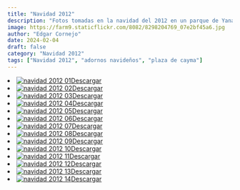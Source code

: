 ```yaml
---
title: "Navidad 2012"
description: "Fotos tomadas en la navidad del 2012 en un parque de Yanahuara en Arequipa."
image: https://farm9.staticflickr.com/8082/8298204769_07e2bf45a6.jpg
author: "Edgar Cornejo"
date: 2024-02-04
draft: false
category: "Navidad 2012"
tags: ["Navidad 2012", "adornos navideños", "plaza de cayma"]
---
```


<li><a href="https://farm9.staticflickr.com/8082/8298204769_02d664f458_o.jpg" download title="Descargar"><img src="https://farm9.staticflickr.com/8082/8298204769_07e2bf45a6.jpg" loading="lazy" alt="navidad 2012 01">Descargar</a></li>
<li><a href="https://farm9.staticflickr.com/8351/8299261808_bb2a302b30_o.jpg" download title="Descargar"><img src="https://farm9.staticflickr.com/8351/8299261808_1eccc7e7bf_n.jpg" loading="lazy" alt="navidad 2012 02">Descargar</a></li>
<li><a href="https://farm9.staticflickr.com/8084/8299267814_bbceb2507a_o.jpg" download title="Descargar"><img src="https://farm9.staticflickr.com/8084/8299267814_b9bea2aa80_n.jpg" loading="lazy" alt="navidad 2012 03">Descargar</a></li>
<li><a href="https://farm9.staticflickr.com/8217/8298223117_fb0079753b_o.jpg" download title="Descargar"><img src="https://farm9.staticflickr.com/8217/8298223117_da6bc67d7d_n.jpg" loading="lazy" alt="navidad 2012 04">Descargar</a></li>
<li><a href="https://farm9.staticflickr.com/8215/8299286638_ed630b19a3_o.jpg" download title="Descargar"><img src="https://farm9.staticflickr.com/8215/8299286638_53a36ca8da_n.jpg" loading="lazy" alt="navidad 2012 05">Descargar</a></li>
<li><a href="https://farm9.staticflickr.com/8353/8299298020_71805c600c_o.jpg" download title="Descargar"><img src="https://farm9.staticflickr.com/8353/8299298020_7e345b2c5f_n.jpg" loading="lazy" alt="navidad 2012 06">Descargar</a></li>
<li><a href="https://farm9.staticflickr.com/8212/8299303786_bdb5a71df9_o.jpg" download title="Descargar"><img src="https://farm9.staticflickr.com/8212/8299303786_0fb73bd762_n.jpg" loading="lazy" alt="navidad 2012 07">Descargar</a></li>
<li><a href="https://farm9.staticflickr.com/8363/8299309760_f3e47473b3_o.jpg" download title="Descargar"><img src="https://farm9.staticflickr.com/8363/8299309760_f2ed974fde_n.jpg" loading="lazy" alt="navidad 2012 08">Descargar</a></li>
<li><a href="https://farm9.staticflickr.com/8215/8299314478_1bc66b3160_o.jpg" download title="Descargar"><img src="https://farm9.staticflickr.com/8215/8299314478_43a070fa70_n.jpg" loading="lazy" alt="navidad 2012 09">Descargar</a></li>
<li><a href="https://farm9.staticflickr.com/8356/8298268525_cefb26fe8b_o.jpg" download title="Descargar"><img src="https://farm9.staticflickr.com/8356/8298268525_d681f65c20_n.jpg" loading="lazy" alt="navidad 2012 10">Descargar</a></li>
<li><a href="https://farm9.staticflickr.com/8364/8299329058_2b233c4d02_o.jpg" download title="Descargar"><img src="https://farm9.staticflickr.com/8364/8299329058_ce636120af_n.jpg" loading="lazy" alt="navidad 2012 11">Descargar</a></li>
<li><a href="https://farm9.staticflickr.com/8357/8298281031_17dda201c7_o.jpg" download title="Descargar"><img src="https://farm9.staticflickr.com/8357/8298281031_451b652465.jpg" loading="lazy" alt="navidad 2012 12">Descargar</a></li>
<li><a href="https://farm9.staticflickr.com/8215/8299337306_2f32f52af2_o.jpg" download title="Descargar"><img src="https://farm9.staticflickr.com/8215/8299337306_b4e8be69de.jpg" loading="lazy" alt="navidad 2012 13">Descargar</a></li>
<li><a href="https://farm9.staticflickr.com/8492/8298293495_b8e7c23842_o.jpg" download title="Descargar"><img src="https://farm9.staticflickr.com/8492/8298293495_00211a11d7_n.jpg" loading="lazy" alt="navidad 2012 14">Descargar</a></li>
